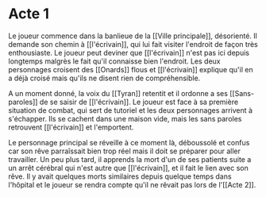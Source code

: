 # Acte 1
Le joueur commence dans la banlieue de la [[Ville principale]], désorienté. Il demande son chemin à [[l'écrivain]], qui lui fait visiter l'endroit de façon très enthousiaste. Le joueur peut deviner que [[l'écrivain]] n'est pas ici depuis longtemps malgrès le fait qu'il connaisse bien l'endroit. Les deux personnages croisent des [[Onards]] flous et [[l'écrivain]] explique qu'il en a déjà croisé mais qu'ils ne disent rien de compréhensible.  

A un moment donné, la voix du [[Tyran]] retentit et il ordonne a ses [[Sans-paroles]] de se saisir de [[l'écrivain]]. Le joueur est face à sa première situation de combat, qui sert de tutoriel et les deux personnages arrivent à s'échapper. Ils se cachent dans une maison vide, mais les sans paroles retrouvent [[l'écrivain]] et l'emportent. 

Le personnage principal se réveille à ce moment là, déboussolé et confus car son rêve parraîssait bien trop réel mais il doit se préparer pour aller travailler. Un peu plus tard, il apprends la mort d'un de ses patients suite a un arrêt cérébral qui n'est autre que [[l'écrivain]], et il fait le lien avec son rêve. Il y avait quelques morts similaires depuis quelque temps dans l'hôpital et le joueur se rendra compte qu'il ne rêvait pas lors de l'[[Acte 2]].
